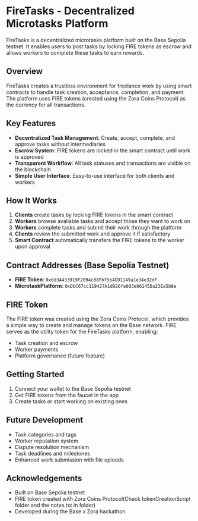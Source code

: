 # FireTasks - Decentralized Microtasks Platform

FireTasks is a decentralized microtasks platform built on the Base Sepolia testnet. It enables users to post tasks by locking FIRE tokens as escrow and allows workers to complete these tasks to earn rewards.

## Overview

FireTasks creates a trustless environment for freelance work by using smart contracts to handle task creation, acceptance, completion, and payment. The platform uses FIRE tokens (created using the Zora Coins Protocol) as the currency for all transactions.

## Key Features

- **Decentralized Task Management**: Create, accept, complete, and approve tasks without intermediaries
- **Escrow System**: FIRE tokens are locked in the smart contract until work is approved
- **Transparent Workflow**: All task statuses and transactions are visible on the blockchain
- **Simple User Interface**: Easy-to-use interface for both clients and workers

## How It Works

1. **Clients** create tasks by locking FIRE tokens in the smart contract
2. **Workers** browse available tasks and accept those they want to work on
3. **Workers** complete tasks and submit their work through the platform
4. **Clients** review the submitted work and approve it if satisfactory
5. **Smart Contract** automatically transfers the FIRE tokens to the worker upon approval

## Contract Addresses (Base Sepolia Testnet)

- **FIRE Token**: `0x6d3A433919F2894cB8Fbf5b4CD1149a1e34e32dF`
- **MicrotaskPlatform**: `0xDbC67cc119427A1d926fe003e06145Da23Ea5b8e`

## FIRE Token

The FIRE token was created using the Zora Coins Protocol, which provides a simple way to create and manage tokens on the Base network. FIRE serves as the utility token for the FireTasks platform, enabling:

- Task creation and escrow
- Worker payments
- Platform governance (future feature)

## Getting Started

1. Connect your wallet to the Base Sepolia testnet
2. Get FIRE tokens from the faucet in the app
3. Create tasks or start working on existing ones

## Future Development

- Task categories and tags
- Worker reputation system
- Dispute resolution mechanism
- Task deadlines and milestones
- Enhanced work submission with file uploads

## Acknowledgements

- Built on Base Sepolia testnet
- FIRE token created with Zora Coins Protocol(Check tokenCreationScript folder and the notes.txt in folder)
- Developed during the Base x Zora hackathon
